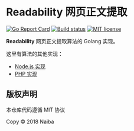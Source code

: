 # Readability 网页正文提取

[![Go Report Card](https://goreportcard.com/badge/git.cm/naiba/go-readability)](https://goreportcard.com/report/git.cm/naiba/go-readability)  [![Build status](https://ci.appveyor.com/api/projects/status/b9fip6nledutbnn4?svg=true)](https://ci.appveyor.com/project/naiba/go-readability)  [![MIT license](https://img.shields.io/badge/license-MIT-brightgreen.svg)](https://choosealicense.com/licenses/mit/)

**Readability** 网页正文提取算法的 Golang 实现。

这里有算法的其他实现：
- [Node.js 实现](https://github.com/mozilla/readability)
- [PHP 实现](https://github.com/andreskrey/readability.php)

## 版权声明

本仓库代码遵循 MIT 协议

Copy &copy; 2018 Naiba